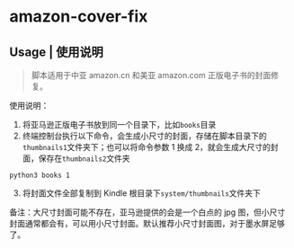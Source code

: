 # amazon-cover-fix

## Usage | 使用说明

> 脚本适用于中亚 amazon.cn 和美亚 amazon.com 正版电子书的封面修复。

使用说明：

1. 将亚马逊正版电子书放到同一个目录下，比如`books`目录
2. 终端控制台执行以下命令，会生成小尺寸的封面，存储在脚本目录下的`thumbnails1`文件夹下；也可以将命令参数 1 换成 2，就会生成大尺寸的封面，保存在`thumbnails2`文件夹
```shell
python3 books 1
```
3. 将封面文件全部复制到 Kindle 根目录下`system/thumbnails`文件夹下

备注：大尺寸封面可能不存在，亚马逊提供的会是一个白点的 jpg 图，但小尺寸封面通常都会有，可以用小尺寸封面。默认推荐小尺寸封面图，对于墨水屏足够了。
